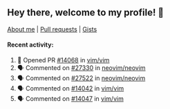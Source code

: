 ## Hey there, welcome to my profile! 👋

[About me](https://seandewar.github.io/)
 | [Pull requests](https://github.com/search?p=1&q=author%3Aseandewar+is%3Apr)
 | [Gists](https://gist.github.com/seandewar)

#### Recent activity:

<!--START_SECTION:activity-->
1. 💪 Opened PR [#14068](https://github.com/vim/vim/pull/14068) in [vim/vim](https://github.com/vim/vim)
2. 🗣 Commented on [#27330](https://github.com/neovim/neovim/pull/27330#issuecomment-1955182091) in [neovim/neovim](https://github.com/neovim/neovim)
3. 🗣 Commented on [#27522](https://github.com/neovim/neovim/pull/27522#issuecomment-1951470108) in [neovim/neovim](https://github.com/neovim/neovim)
4. 🗣 Commented on [#14042](https://github.com/vim/vim/pull/14042#issuecomment-1950272214) in [vim/vim](https://github.com/vim/vim)
5. 🗣 Commented on [#14047](https://github.com/vim/vim/issues/14047#issuecomment-1949649192) in [vim/vim](https://github.com/vim/vim)
<!--END_SECTION:activity-->

